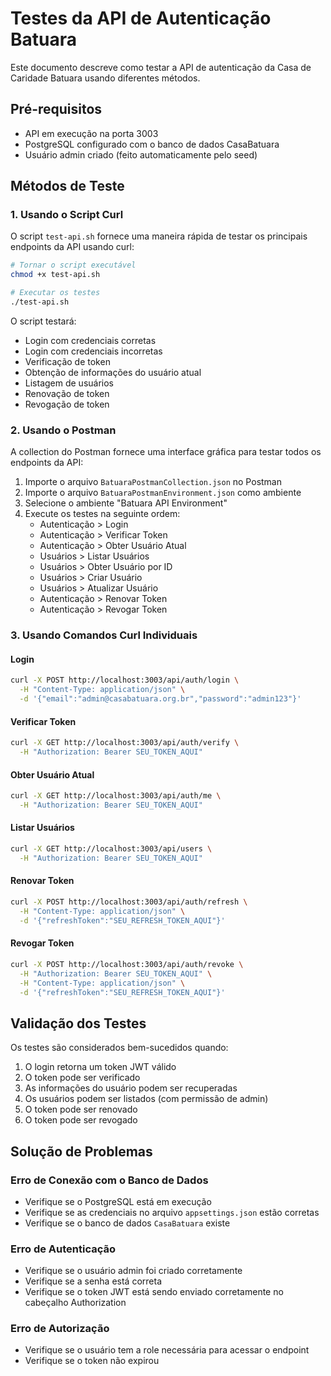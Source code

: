 # Testes da API de Autenticação Batuara

Este documento descreve como testar a API de autenticação da Casa de Caridade Batuara usando diferentes métodos.

## Pré-requisitos

- API em execução na porta 3003
- PostgreSQL configurado com o banco de dados CasaBatuara
- Usuário admin criado (feito automaticamente pelo seed)

## Métodos de Teste

### 1. Usando o Script Curl

O script `test-api.sh` fornece uma maneira rápida de testar os principais endpoints da API usando curl:

```bash
# Tornar o script executável
chmod +x test-api.sh

# Executar os testes
./test-api.sh
```

O script testará:
- Login com credenciais corretas
- Login com credenciais incorretas
- Verificação de token
- Obtenção de informações do usuário atual
- Listagem de usuários
- Renovação de token
- Revogação de token

### 2. Usando o Postman

A collection do Postman fornece uma interface gráfica para testar todos os endpoints da API:

1. Importe o arquivo `BatuaraPostmanCollection.json` no Postman
2. Importe o arquivo `BatuaraPostmanEnvironment.json` como ambiente
3. Selecione o ambiente "Batuara API Environment"
4. Execute os testes na seguinte ordem:
   - Autenticação > Login
   - Autenticação > Verificar Token
   - Autenticação > Obter Usuário Atual
   - Usuários > Listar Usuários
   - Usuários > Obter Usuário por ID
   - Usuários > Criar Usuário
   - Usuários > Atualizar Usuário
   - Autenticação > Renovar Token
   - Autenticação > Revogar Token

### 3. Usando Comandos Curl Individuais

#### Login
```bash
curl -X POST http://localhost:3003/api/auth/login \
  -H "Content-Type: application/json" \
  -d '{"email":"admin@casabatuara.org.br","password":"admin123"}'
```

#### Verificar Token
```bash
curl -X GET http://localhost:3003/api/auth/verify \
  -H "Authorization: Bearer SEU_TOKEN_AQUI"
```

#### Obter Usuário Atual
```bash
curl -X GET http://localhost:3003/api/auth/me \
  -H "Authorization: Bearer SEU_TOKEN_AQUI"
```

#### Listar Usuários
```bash
curl -X GET http://localhost:3003/api/users \
  -H "Authorization: Bearer SEU_TOKEN_AQUI"
```

#### Renovar Token
```bash
curl -X POST http://localhost:3003/api/auth/refresh \
  -H "Content-Type: application/json" \
  -d '{"refreshToken":"SEU_REFRESH_TOKEN_AQUI"}'
```

#### Revogar Token
```bash
curl -X POST http://localhost:3003/api/auth/revoke \
  -H "Authorization: Bearer SEU_TOKEN_AQUI" \
  -H "Content-Type: application/json" \
  -d '{"refreshToken":"SEU_REFRESH_TOKEN_AQUI"}'
```

## Validação dos Testes

Os testes são considerados bem-sucedidos quando:

1. O login retorna um token JWT válido
2. O token pode ser verificado
3. As informações do usuário podem ser recuperadas
4. Os usuários podem ser listados (com permissão de admin)
5. O token pode ser renovado
6. O token pode ser revogado

## Solução de Problemas

### Erro de Conexão com o Banco de Dados
- Verifique se o PostgreSQL está em execução
- Verifique se as credenciais no arquivo `appsettings.json` estão corretas
- Verifique se o banco de dados `CasaBatuara` existe

### Erro de Autenticação
- Verifique se o usuário admin foi criado corretamente
- Verifique se a senha está correta
- Verifique se o token JWT está sendo enviado corretamente no cabeçalho Authorization

### Erro de Autorização
- Verifique se o usuário tem a role necessária para acessar o endpoint
- Verifique se o token não expirou
